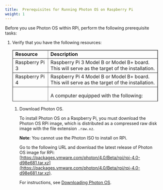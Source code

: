 ```yaml
---
title:  Prerequisites for Running Photon OS on Raspberry Pi
weight: 1
---
```


Before you use Photon OS within RPi, perform the following prerequisite tasks:

1. Verify that you have the following resources:

	<table style="height: 170px;" border="1" width="157" cellspacing="0" cellpadding="10">
	<tbody>
	<tr>
	<td><b>Resource</b></td>
	<td><b>Description</b></td>
	</tr>
	<tr>
	<td>Raspberry Pi 3</td>
	<td>Raspberry Pi 3 Model B or Model B+ board. This will serve as the target of the installation.</td>
	</tr>
	<tr>
	<td>Raspberry Pi 4</td>
	<td>Raspberry Pi 4 Model B or Model B+ board. This will serve as the target of the installation.</td>
	</tr>
	<tr>
	<td>Host computer</td>
	<td> <p>A computer equipped with the following:</p> 
<p>1.  An SD card reader. 
<p>2. Software utilities to flash an image onto an SD-card (details and instructions provided below).</td>
	</tr>
	<tr>
	<td>Distribution File</td>
	<td>Photon OS RPi3 image downloaded from <a href="https://packages.vmware.com/photon/">URL</a> <br> 
<p><b>Note</b>: Photon OS RPi image is available only from Photon 3.0 onwards.</td>
	</tr>
	</tbody>
	</table>

1. Download Photon OS. 

    To install Photon OS on a Raspberry Pi, you must download the Photon OS RPi image, which is distributed as a compressed raw disk image with the file extension `.raw.xz`. 
    
    **Note**: You cannot use the Photon ISO to install on RPi. 
    
    Go to the following URL and download the latest release of Photon OS image for RPi: [https://packages.vmware.com/photon/4.0/Beta/rpi/rpi-4.0-d98e681.tar.xz](https://packages.vmware.com/photon/4.0/Beta/rpi/rpi-4.0-d98e681.tar.xz). 
    
    For instructions, see [Downloading Photon OS](../../downloading-photon/).